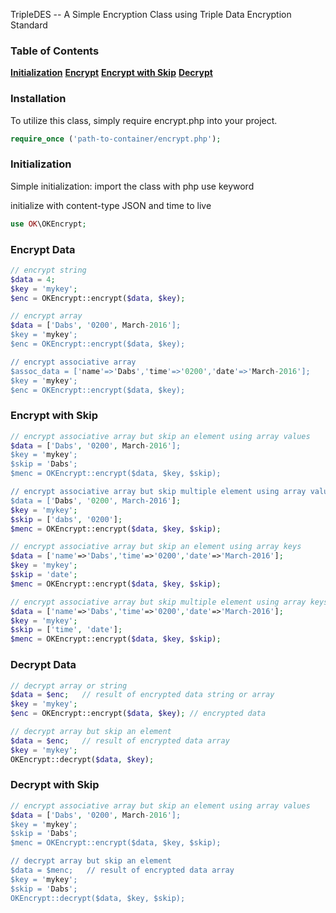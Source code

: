 TripleDES -- A Simple Encryption Class using Triple Data Encryption Standard

### Table of Contents
**[Initialization](#initialization)**
**[Encrypt](#encrypt)**
**[Encrypt with Skip](#encrypt-skip)**
**[Decrypt](#encrypt)**

### Installation
To utilize this class, simply require encrypt.php into your project.

```php
require_once ('path-to-container/encrypt.php');
```

### Initialization
Simple initialization: import the class with php use keyword

initialize with content-type JSON and time to live
```php
use OK\OKEncrypt;
```


### Encrypt Data
```php
// encrypt string
$data = 4;
$key = 'mykey';
$enc = OKEncrypt::encrypt($data, $key);

// encrypt array
$data = ['Dabs', '0200', March-2016'];
$key = 'mykey';
$enc = OKEncrypt::encrypt($data, $key);

// encrypt associative array
$assoc_data = ['name'=>'Dabs','time'=>'0200','date'=>'March-2016'];
$key = 'mykey';
$enc = OKEncrypt::encrypt($data, $key);
```

### Encrypt with Skip
```php
// encrypt associative array but skip an element using array values
$data = ['Dabs', '0200', March-2016'];
$key = 'mykey';
$skip = 'Dabs';
$menc = OKEncrypt::encrypt($data, $key, $skip);

// encrypt associative array but skip multiple element using array values
$data = ['Dabs', '0200', March-2016'];
$key = 'mykey';
$skip = ['dabs', '0200'];
$menc = OKEncrypt::encrypt($data, $key, $skip);

// encrypt associative array but skip an element using array keys
$data = ['name'=>'Dabs','time'=>'0200','date'=>'March-2016'];
$key = 'mykey';
$skip = 'date';
$menc = OKEncrypt::encrypt($data, $key, $skip);

// encrypt associative array but skip multiple element using array keys
$data = ['name'=>'Dabs','time'=>'0200','date'=>'March-2016'];
$key = 'mykey';
$skip = ['time', 'date'];
$menc = OKEncrypt::encrypt($data, $key, $skip);
```


### Decrypt Data
```php
// decrypt array or string
$data = $enc;   // result of encrypted data string or array
$key = 'mykey';
$enc = OKEncrypt::encrypt($data, $key); // encrypted data

// decrypt array but skip an element
$data = $enc;   // result of encrypted data array
$key = 'mykey';
OKEncrypt::decrypt($data, $key);
```

### Decrypt with Skip
```php
// encrypt associative array but skip an element using array values
$data = ['Dabs', '0200', March-2016'];
$key = 'mykey';
$skip = 'Dabs';
$menc = OKEncrypt::encrypt($data, $key, $skip);

// decrypt array but skip an element
$data = $menc;   // result of encrypted data array
$key = 'mykey';
$skip = 'Dabs';
OKEncrypt::decrypt($data, $key, $skip);
